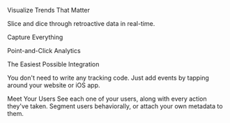 Visualize Trends That Matter


Slice and dice through retroactive data in real-time. 

Capture Everything

Point-and-Click Analytics

The Easiest Possible Integration

You don't need to write any tracking code. 
Just add events by tapping around your website or iOS app.


Meet Your Users
See each one of your users, along with every action they've taken. 
Segment users behaviorally, or attach your own metadata to them.
